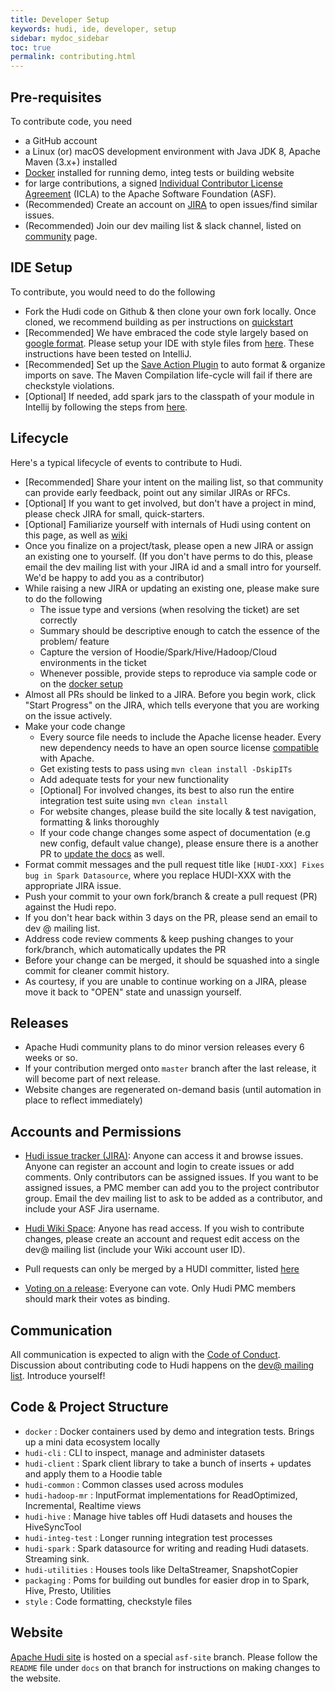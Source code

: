 ```yaml
---
title: Developer Setup
keywords: hudi, ide, developer, setup
sidebar: mydoc_sidebar
toc: true
permalink: contributing.html
---
```

## Pre-requisites

To contribute code, you need

 - a GitHub account
 - a Linux (or) macOS development environment with Java JDK 8, Apache Maven (3.x+) installed
 - [Docker](https://www.docker.com/) installed for running demo, integ tests or building website
 - for large contributions, a signed [Individual Contributor License
   Agreement](https://www.apache.org/licenses/icla.pdf) (ICLA) to the Apache
   Software Foundation (ASF).
 - (Recommended) Create an account on [JIRA](https://issues.apache.org/jira/projects/HUDI/summary) to open issues/find similar issues.
 - (Recommended) Join our dev mailing list & slack channel, listed on [community](community.html) page.


## IDE Setup

To contribute, you would need to do the following
 
 - Fork the Hudi code on Github & then clone your own fork locally. Once cloned, we recommend building as per instructions on [quickstart](quickstart.html)
 - [Recommended] We have embraced the code style largely based on [google format](https://google.github.io/styleguide/javaguide.html). Please setup your IDE with style files from [here](https://github.com/apache/incubator-hudi/tree/master/style).
These instructions have been tested on IntelliJ. 
 - [Recommended] Set up the [Save Action Plugin](https://plugins.jetbrains.com/plugin/7642-save-actions) to auto format & organize imports on save. The Maven Compilation life-cycle will fail if there are checkstyle violations.
 - [Optional] If needed, add spark jars to the classpath of your module in Intellij by following the steps from [here](https://stackoverflow.com/questions/1051640/correct-way-to-add-external-jars-lib-jar-to-an-intellij-idea-project). 


## Lifecycle

Here's a typical lifecycle of events to contribute to Hudi.

 - [Recommended] Share your intent on the mailing list, so that community can provide early feedback, point out any similar JIRAs or RFCs.
 - [Optional] If you want to get involved, but don't have a project in mind, please check JIRA for small, quick-starters.
 - [Optional] Familiarize yourself with internals of Hudi using content on this page, as well as [wiki](https://cwiki.apache.org/confluence/display/HUDI)
 - Once you finalize on a project/task, please open a new JIRA or assign an existing one to yourself. (If you don't have perms to do this, please email the dev mailing list with your JIRA id and a small intro for yourself. We'd be happy to add you as a contributor)
 - While raising a new JIRA or updating an existing one, please make sure to do the following
   - The issue type and versions (when resolving the ticket) are set correctly
   - Summary should be descriptive enough to catch the essence of the problem/ feature
   - Capture the version of Hoodie/Spark/Hive/Hadoop/Cloud environments in the ticket
   - Whenever possible, provide steps to reproduce via sample code or on the [docker setup](https://hudi.apache.org/docker_demo.html)
 - Almost all PRs should be linked to a JIRA. Before you begin work, click "Start Progress" on the JIRA, which tells everyone that you are working on the issue actively.
 - Make your code change
   - Every source file needs to include the Apache license header. Every new dependency needs to
     have an open source license [compatible](https://www.apache.org/legal/resolved.html#criteria) with Apache.
   - Get existing tests to pass using `mvn clean install -DskipITs`
   - Add adequate tests for your new functionality
   - [Optional] For involved changes, its best to also run the entire integration test suite using `mvn clean install`
   - For website changes, please build the site locally & test navigation, formatting & links thoroughly
   - If your code change changes some aspect of documentation (e.g new config, default value change), 
     please ensure there is a another PR to [update the docs](https://github.com/apache/incubator-hudi/blob/asf-site/docs/README.md) as well.
 - Format commit messages and the pull request title like `[HUDI-XXX] Fixes bug in Spark Datasource`,
   where you replace HUDI-XXX with the appropriate JIRA issue.
 - Push your commit to your own fork/branch & create a pull request (PR) against the Hudi repo.
 - If you don't hear back within 3 days on the PR, please send an email to dev @ mailing list.
 - Address code review comments & keep pushing changes to your fork/branch, which automatically updates the PR
 - Before your change can be merged, it should be squashed into a single commit for cleaner commit history.
 - As courtesy, if you are unable to continue working on a JIRA, please move it back to "OPEN" state and unassign yourself.

## Releases

 - Apache Hudi community plans to do minor version releases every 6 weeks or so.
 - If your contribution merged onto `master` branch after the last release, it will become part of next release.
 - Website changes are regenerated on-demand basis (until automation in place to reflect immediately)


## Accounts and Permissions

 - [Hudi issue tracker (JIRA)](https://issues.apache.org/jira/projects/HUDI/issues):
   Anyone can access it and browse issues. Anyone can register an account and login
   to create issues or add comments. Only contributors can be assigned issues. If
   you want to be assigned issues, a PMC member can add you to the project contributor
   group.  Email the dev mailing list to ask to be added as a contributor, and include your ASF Jira username.

 - [Hudi Wiki Space](https://cwiki.apache.org/confluence/display/HUDI):
   Anyone has read access. If you wish to contribute changes, please create an account and
   request edit access on the dev@ mailing list (include your Wiki account user ID).

 - Pull requests can only be merged by a HUDI committer, listed [here](https://incubator.apache.org/projects/hudi.html)

 - [Voting on a release](https://www.apache.org/foundation/voting.html): Everyone can vote.
   Only Hudi PMC members should mark their votes as binding.

## Communication

All communication is expected to align with the [Code of Conduct](https://www.apache.org/foundation/policies/conduct).
Discussion about contributing code to Hudi happens on the [dev@ mailing list](community.html). Introduce yourself!


## Code & Project Structure

  * `docker` : Docker containers used by demo and integration tests. Brings up a mini data ecosystem locally
  * `hudi-cli` : CLI to inspect, manage and administer datasets
  * `hudi-client` : Spark client library to take a bunch of inserts + updates and apply them to a Hoodie table
  * `hudi-common` : Common classes used across modules
  * `hudi-hadoop-mr` : InputFormat implementations for ReadOptimized, Incremental, Realtime views
  * `hudi-hive` : Manage hive tables off Hudi datasets and houses the HiveSyncTool
  * `hudi-integ-test` : Longer running integration test processes
  * `hudi-spark` : Spark datasource for writing and reading Hudi datasets. Streaming sink.
  * `hudi-utilities` : Houses tools like DeltaStreamer, SnapshotCopier
  * `packaging` : Poms for building out bundles for easier drop in to Spark, Hive, Presto, Utilities
  * `style`  : Code formatting, checkstyle files


## Website

[Apache Hudi site](https://hudi.apache.org) is hosted on a special `asf-site` branch. Please follow the `README` file under `docs` on that branch for
instructions on making changes to the website.

